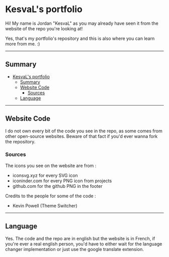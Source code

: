 # KesvaL's portfolio

Hi! My name is Jordan "KesvaL" as you may already have seen it from the website of the repo you're looking at!

Yes, that's my portfolio's repository and this is also where you can learn more from me. :)

---

## Summary

- [KesvaL's portfolio](#kesvals-portfolio)
  - [Summary](#summary)
  - [Website Code](#website-code)
    - [Sources](#sources)
  - [Language](#language)

---

## Website Code

I do not own every bit of the code you see in the repo, as some comes from other open-source websites. Beware of that fact if you'd ever wanna fork the repository.

### Sources

The icons you see on the website are from :

- iconsvg.xyz for every SVG icon
- iconinder.com for every PNG icon from projects
- github.com for the github PNG in the footer

Credits to the people for some of the code :

- Kevin Powell (Theme Switcher)

---

## Language

Yes. The code and the repo are in english but the website is in French, if you're ever a real english person, you'd have to either wait for the language changer implementation or just use the google translate extension.
